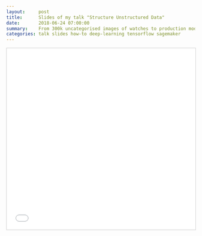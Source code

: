 ```yaml
---
layout:     post
title:      Slides of my talk "Structure Unstructured Data"
date:       2018-06-24 07:00:00
summary:    From 300k uncategorised images of watches to production models that recognise 58 classes with 90% precision, at scale.
categories: talk slides how-to deep-learning tensorflow sagemaker
---
```


<iframe src="//www.slideshare.net/slideshow/embed_code/key/3xlEuMtFiGHnoe" width="595" height="485" frameborder="0" marginwidth="0" marginheight="0" scrolling="no" style="border:1px solid #CCC; border-width:1px; margin-bottom:5px; max-width: 100%;" allowfullscreen> </iframe>

